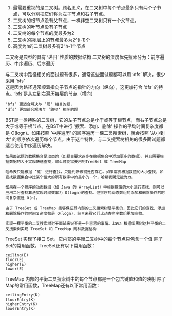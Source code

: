 

1. 最需要重视的是二叉树。顾名思义，在二叉树中每个节点最多只有两个子节点，可以分别把它们称为左子节点和右子节点。
2. 二叉树的根节点没有父节点，一棵非空二叉树只有一个父节点。
3. 二叉树的叶节点没有子节点
4. 二叉树的每个节点的度最多为2
5. 二叉树的第i层上的节点最多为2^(i-1)个
6. 高度为h的二叉树最多有2^h-1个节点


二叉树是典型的具有 ‘递归’ 性质的数据结构
二叉树的深度优先搜索分为：前序遍历、中序遍历、后序遍历



与二叉树中路径相关的面试题有很多，通常这些面试题都可以用 ‘dfs’ 解决，很少采用 ‘bfs’    
这是因为路径通常顺着指向子节点的指针的方向（纵向），这更加符合 ‘dfs’ 的特点。‘bfs’是从左到右遍历每层的节点（横向）  

    ‘bfs’ 更适合解决与 ’层‘ 相关的题，
    ‘dfs’ 更加适合解决与 ’路径‘ 相关的题



BST是一类特殊的二叉树，它的左子节点总是小于或等于根节点，而右子节点总是大于或等于根节点。在BST中进行 '搜索、添加、删除' 操作的平均时间复杂度都是 O(logn)。如果按照 ’中序遍历‘ 的顺序遍历一棵二叉搜索树，就会按照 ’从小到大‘ 的顺序依次遍历每个节点。由于这个特性，与二叉搜索树相关的很多面试题都适合使用中序遍历解决。




    
    如果面试题的数据集合是动态的（即题目要求逐步在数据集合中添加更多的数据），并且需要根据数据的大小实现快速查找，那么可能需要用到TreeSet 或 TreeMap
    
    哈希表只能根据 ‘键’ 进行查找，只能判断该键是否存在。如果需要根据数值的大小查找，如查找数据集合中比某个值大的所有数字中的最小的一个，哈希表就无能为力。
    
    如果在一个排序的动态数组（如 Java 的 ArrayList）中根据数值的大小进行查找，则可以应用二分查找算法实现时间效率为 O(logn)的查找。但排序的动态数组的添加和删除操作的时间复杂度是 O(n)。 
    
    由于 TreeSet 或 TreeMap 能够保证其内部的二叉搜索树是平衡的，因此它们的查找、添加和删除操作的时间复杂度都是 O(logn)，综合来看它们比动态排序数组更加高效。 

    实现一棵平衡的二叉搜索树对于面试来说不是一件容易的事情。Java 根据红黑树这种平衡的二叉搜索树实现 TreeSet 和 TreeMap 两种数据结构

TreeSet 实现了接口 Set，它内部的平衡二叉树中的每个节点只包含一个值
除了Set的常用函数，TreeSet还有以下常用函数：
    
    ceiling(E)    
    floor(E)      
    higher(E)    
    lower(E)      


TreeMap 内部的平衡二叉搜索树中的每个节点都是一个包含键值和值的映射
除了Map的常用函数，TreeMap还有以下常用函数：
    
    ceilingEntry(K)     
    floorEntry(K)       
    higherEntry(K)      
    lowerEntry(K)     
